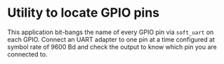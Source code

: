 # Utility to locate GPIO pins

This application bit-bangs the name of every GPIO pin via `soft_uart` on each
GPIO. Connect an UART adapter to one pin at a time configured at symbol rate
of 9600 Bd and check the output to know which pin you are connected to.
